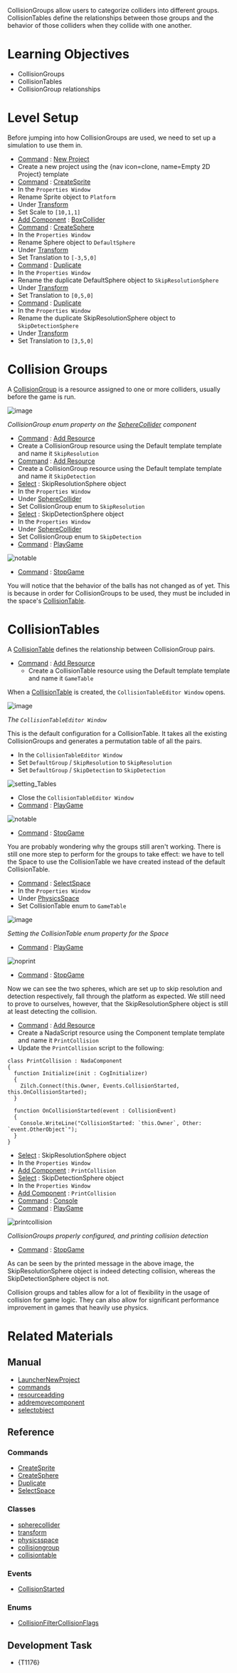 CollisionGroups allow users to categorize colliders into different groups. CollisionTables define the relationships between those groups and the behavior of those colliders when they collide with one another.


 #  Learning Objectives


- CollisionGroups
- CollisionTables
- CollisionGroup relationships


 #  Level Setup


Before jumping into how CollisionGroups are used, we need to set up a simulation to use them in.

- [Command](../../../zilchmanual/editor/editorcommands/commands.md) : [New Project](../../../../code_reference/command_reference.md#newproject)
 - Create a new project using the {nav icon=clone, name=Empty 2D Project} template
- [Command](../../../zilchmanual/editor/editorcommands/commands.md) : [CreateSprite](../../../../code_reference/command_reference.md#createsprite)
- In the `Properties Window`
 - Rename Sprite object to `Platform`
 - Under [Transform](../../../../code_reference/class_reference/transform.md)
  - Set Scale  to `[10,1,1]`
 - [Add Component](../../../zilchmanual/editor/addremovecomponent.md) : [BoxCollider](../../../../code_reference/class_reference/boxcollider.md)
- [Command](../../../zilchmanual/editor/editorcommands/commands.md) : [CreateSphere](../../../../code_reference/command_reference.md#createsphere)
- In the `Properties Window`
 - Rename Sphere object to `DefaultSphere`
 - Under [Transform](../../../../code_reference/class_reference/transform.md)
  - Set Translation  to `[-3,5,0]`
- [Command](../../../zilchmanual/editor/editorcommands/commands.md) : [Duplicate](../../../../code_reference/command_reference.md#dupliate)
- In the `Properties Window`
 - Rename the duplicate DefaultSphere object to `SkipResolutionSphere`
 - Under [Transform](../../../../code_reference/class_reference/transform.md)
  - Set Translation  to `[0,5,0]`
- [Command](../../../zilchmanual/editor/editorcommands/commands.md) : [Duplicate](../../../../code_reference/command_reference.md#dupliate)
- In the `Properties Window`
 - Rename the duplicate SkipResolutionSphere object to `SkipDetectionSphere`
 - Under [Transform](../../../../code_reference/class_reference/transform.md)
  - Set Translation  to `[3,5,0]`


 #  Collision Groups


A [CollisionGroup](../../../../code_reference/class_reference/collisiongroup.md) is a resource assigned to one or more colliders, usually before the game is run.



![image](https://raw.githubusercontent.com/ZilchEngine/ZilchFiles/master/doc_files/94461.png)


*CollisionGroup enum property on the [SphereCollider](../../../../code_reference/class_reference/spherecollider.md) component*


- [Command](../../../zilchmanual/editor/editorcommands/commands.md) : [Add Resource](../../../zilchmanual/editor/editorcommands/resourceadding.md)
 - Create a CollisionGroup resource using the Default template template and name it `SkipResolution`
- [Command](../../../zilchmanual/editor/editorcommands/commands.md) : [Add Resource](../../../zilchmanual/editor/editorcommands/resourceadding.md)
 - Create a CollisionGroup resource using the Default template template and name it `SkipDetection`
- [Select](../../../zilchmanual/editor/editorcommands/selectobject.md) : SkipResolutionSphere object
- In the `Properties Window`
 - Under [SphereCollider](../../../../code_reference/class_reference/spherecollider.md)
  - Set CollisionGroup enum to `SkipResolution`
- [Select](../../../zilchmanual/editor/editorcommands/selectobject.md) : SkipDetectionSphere object
- In the `Properties Window`
 - Under [SphereCollider](../../../../code_reference/class_reference/spherecollider.md)
  - Set CollisionGroup enum to `SkipDetection`
- [Command](../../../zilchmanual/editor/editorcommands/commands.md) : [PlayGame](../../../../code_reference/command_reference.md#playgame)



![notable](https://raw.githubusercontent.com/ZilchEngine/ZilchFiles/master/doc_files/94463.gif)


- [Command](../../../zilchmanual/editor/editorcommands/commands.md) : [StopGame](../../../../code_reference/command_reference.md#stopgame)

You will notice that the behavior of the balls has not changed as of yet. This is because in order for CollisionGroups to be used, they must be included in the space's [CollisionTable](../../../../code_reference/class_reference/collisiontable.md).


 #  CollisionTables


A [CollisionTable](../../../../code_reference/class_reference/collisiontable.md) defines the relationship between CollisionGroup pairs.

- [Command](../../../zilchmanual/editor/editorcommands/commands.md) : [Add Resource](../../../zilchmanual/editor/editorcommands/resourceadding.md)
  - Create a CollisionTable resource using the Default template template and name it `GameTable`

When a [CollisionTable](../../../../code_reference/class_reference/collisiontable.md) is created, the `CollisionTableEditor Window` opens.



![image](https://raw.githubusercontent.com/ZilchEngine/ZilchFiles/master/doc_files/94465.png)


*The `CollisionTableEditor Window`*


This is the default configuration for a CollisionTable. It takes all the existing CollisionGroups and generates a permutation table of all the pairs.

- In the `CollisionTableEditor Window`
 - Set `DefaultGroup` / `SkipResolution` to `SkipResolution`
 - Set `DefaultGroup` / `SkipDetection` to `SkipDetection`



![setting_Tables](https://raw.githubusercontent.com/ZilchEngine/ZilchFiles/master/doc_files/94835.gif)


- Close the `CollisionTableEditor Window`
- [Command](../../../zilchmanual/editor/editorcommands/commands.md) : [PlayGame](../../../../code_reference/command_reference.md#playgame)



![notable](https://raw.githubusercontent.com/ZilchEngine/ZilchFiles/master/doc_files/94463.gif)


- [Command](../../../zilchmanual/editor/editorcommands/commands.md) : [StopGame](../../../../code_reference/command_reference.md#stopgame)

You are probably wondering why the groups still aren't working. There is still one more step to perform for the groups to take effect: we have to tell the Space to use the CollisionTable we have created instead of the default CollisionTable.

- [Command](../../../zilchmanual/editor/editorcommands/commands.md) : [SelectSpace](../../../../code_reference/command_reference.md#selectspace)
- In the `Properties Window`
 - Under [PhysicsSpace](../../../../code_reference/class_reference/physicsspace.md)
  - Set CollisionTable enum to `GameTable`



![image](https://raw.githubusercontent.com/ZilchEngine/ZilchFiles/master/doc_files/94469.png)


*Setting the CollisionTable enum property for the Space*


- [Command](../../../zilchmanual/editor/editorcommands/commands.md) : [PlayGame](../../../../code_reference/command_reference.md#playgame)



![noprint](https://raw.githubusercontent.com/ZilchEngine/ZilchFiles/master/doc_files/94471.gif)


- [Command](../../../zilchmanual/editor/editorcommands/commands.md) : [StopGame](../../../../code_reference/command_reference.md#stopgame)

Now we can see the two spheres, which are set up to skip resolution and detection respectively, fall through the platform as expected. We still need to prove to ourselves, however, that the SkipResolutionSphere object is still at least detecting the collision.


- [Command](../../../zilchmanual/editor/editorcommands/commands.md) : [Add Resource](../../../zilchmanual/editor/editorcommands/resourceadding.md)
 - Create a NadaScript resource using the Component template template and name it `PrintCollision`
- Update the `PrintCollision` script to the following:

```TS:"PrintCollision"
class PrintCollision : NadaComponent
{
  function Initialize(init : CogInitializer)
  {
    Zilch.Connect(this.Owner, Events.CollisionStarted, this.OnCollisionStarted);
  }

  function OnCollisionStarted(event : CollisionEvent)
  {
    Console.WriteLine("CollisionStarted: `this.Owner`, Other: `event.OtherObject`");
  }
}
```


- [Select](../../../zilchmanual/editor/editorcommands/selectobject.md) : SkipResolutionSphere object
- In the `Properties Window`
 - [Add Component](../../../zilchmanual/editor/addremovecomponent.md) : `PrintCollision`
- [Select](../../../zilchmanual/editor/editorcommands/selectobject.md) : SkipDetectionSphere object
- In the `Properties Window`
 - [Add Component](../../../zilchmanual/editor/addremovecomponent.md) : `PrintCollision`
- [Command](../../../zilchmanual/editor/editorcommands/commands.md) : [Console](../../../../code_reference/command_reference.md#console)
- [Command](../../../zilchmanual/editor/editorcommands/commands.md) : [PlayGame](../../../../code_reference/command_reference.md#playgame)



![printcollision](https://raw.githubusercontent.com/ZilchEngine/ZilchFiles/master/doc_files/94783.gif)


*CollisionGroups properly configured, and printing collision detection*


- [Command](../../../zilchmanual/editor/editorcommands/commands.md) : [StopGame](../../../../code_reference/command_reference.md#stopgame)

As can be seen by the printed message in the above image, the SkipResolutionSphere object is indeed detecting collision, whereas the SkipDetectionSphere object is not.

Collision groups and tables allow for a lot of flexibility in the usage of collision for game logic. They can also allow for significant performance improvement in games that heavily use physics.


 #  Related Materials
 ##  Manual
- [LauncherNewProject](../../../zilchmanual/editor/editorcommands/launchernewproject.md)
- [commands](../../../zilchmanual/editor/editorcommands/commands.md)
- [resourceadding](../../../zilchmanual/editor/editorcommands/resourceadding.md)
- [addremovecomponent](../../../zilchmanual/editor/addremovecomponent.md)
- [selectobject](../../../zilchmanual/editor/editorcommands/selectobject.md)

 ##  Reference
 ###  Commands
- [CreateSprite](../../../../code_reference/command_reference.md#createsprite)
- [CreateSphere](../../../../code_reference/command_reference.md#createsphere)
- [Duplicate](../../../../code_reference/command_reference.md#duplicate)
- [SelectSpace](../../../../code_reference/command_reference.md#selectspace)

 ###  Classes
- [spherecollider](../../../../code_reference/class_reference/spherecollider.md)
- [transform](../../../../code_reference/class_reference/transform.md)
- [physicsspace](../../../../code_reference/class_reference/physicsspace.md)
- [collisiongroup](../../../../code_reference/class_reference/collisiongroup.md)
- [collisiontable](../../../../code_reference/class_reference/collisiontable.md)

 ###  Events
- [CollisionStarted](../../../../code_reference/event_reference.md#collisionstarted)

 ###  Enums
- [CollisionFilterCollisionFlags](../../../../code_reference/enum_reference.md#collisionfiltercollision)

 ##  Development Task 
- {T1176} 

 